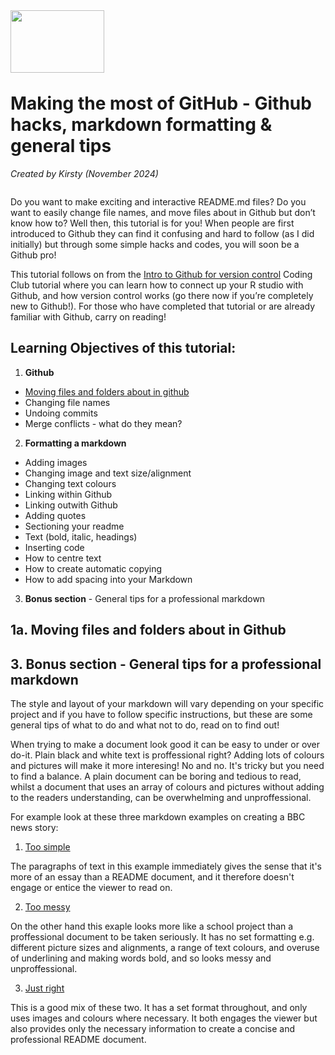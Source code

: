 <img align="left" width="150" height="100" src="https://github.com/user-attachments/assets/15e3d8bb-acb0-4014-8505-b250fbc23c71" />

<p>&nbsp;</p>
<p>&nbsp;</p>
<p>&nbsp;</p>


 # Making the most of GitHub - Github hacks, markdown formatting & general tips

*Created by Kirsty (November 2024)*

```diff

```

Do you want to make exciting and interactive README.md files? Do you want to easily change file names, and move files about in Github but don’t know how to? Well then, this tutorial is for you! When people are first introduced to Github they can find it confusing and hard to follow (as I did initially) but through some simple hacks and codes, you will soon be a Github pro! 


This tutorial follows on from the [Intro to Github for version control](https://ourcodingclub.github.io/tutorials/git/) Coding Club tutorial where you can learn how to connect up your R studio with Github, and how version control works (go there now if you’re completely new to Github!). For those who have completed that tutorial or are already familiar with Github, carry on reading! 
 

## Learning Objectives of this tutorial:

1. **Github**
- [Moving files and folders about in github](https://github.com/EdDataScienceEES/tutorial-Kirstb-04/blob/master/index.md#1a-moving-files-and-folders-about-in-github)
- Changing file names
- Undoing commits 
- Merge conflicts - what do they mean?
2. **Formatting a markdown**
- Adding images
- Changing image and text size/alignment
- Changing text colours
- Linking within Github
- Linking outwith Github
- Adding quotes
- Sectioning your readme
- Text (bold, italic, headings)
- Inserting code
- How to centre text
- How to create automatic copying
- How to add spacing into your Markdown

3. **Bonus section** - General tips for a professional markdown

## 1a. Moving files and folders about in Github



## 3. Bonus section - General tips for a professional markdown

The style and layout of your markdown will vary depending on your specific project and if you have to follow specific instructions, but these are some general tips of what to do and what not to do, read on to find out!

When trying to make a document look good it can be easy to under or over do-it. Plain black and white text is proffessional right? Adding lots of colours and pictures will make it more interesing! No and no. It's tricky but you need to find a balance. A plain document can be boring and tedious to read, whilst a document that uses an array of colours and pictures without adding to the readers understanding, can be overwhelming and unproffessional. 

For example look at these three markdown examples on creating a BBC news story:
1. [Too simple](Example_markdowns/BBC_too_simple.md)

The paragraphs of text in this example immediately gives the sense that it's more of an essay than a README document, and it therefore doesn't engage or entice the viewer to read on. 
  
2. [Too messy](Example_markdowns/BBC_overwhelming.md)

On the other hand this exaple looks more like a school project than a proffessional document to be taken seriously. It has no set formatting e.g. different picture sizes and alignments, a range of text colours, and overuse of underlining and making words bold, and so looks messy and unproffessional. 

3. [Just right](Example_markdowns/BBC_good.md)

This is a good mix of these two. It has a set format throughout, and only uses images and colours where necessary. It both engages the viewer but also provides only the necessary information to create a concise and professional README document.
